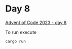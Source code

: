 # Day 8

[Advent of Code 2023 - day 8](https://adventofcode.com/2023/day/8)

To run execute

```
cargo run
```
